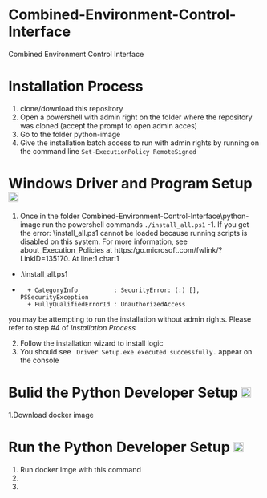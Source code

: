 # Combined-Environment-Control-Interface
Combined Environment Control Interface

# Installation Process
1. clone/download this repository
2. Open a powershell with admin right on the folder where the repository was cloned (accept the prompt to open admin acces)
3. Go to the folder python-image
4. Give the installation batch access to run with admin rights by running on the command line ```Set-ExecutionPolicy RemoteSigned```

# Windows Driver and Program Setup <img height=20 src="documentation/media/windows_logo.png"/>
1. Once in the folder Combined-Environment-Control-Interface\python-image run the powershell commands ``` ./install_all.ps1 ```
-1. If you get the error:
\install_all.ps1 cannot be loaded 
because running scripts is disabled on this system. For more information, see about_Execution_Policies at https:/go.microsoft.com/fwlink/?LinkID=135170.
At line:1 char:1
+ .\install_all.ps1
+ ~~~~~~~~~~~~~~~~~
    + CategoryInfo          : SecurityError: (:) [], PSSecurityException
    + FullyQualifiedErrorId : UnauthorizedAccess 

you may be attempting to run the installation without admin rights. Please refer to step #4 of _Installation Process_

2. Follow the installation wizard to install logic 
3. You should see ``` Driver Setup.exe executed successfully.``` appear on the console

# Bulid the Python Developer Setup <img height=20 src="documentation/media/docker_logo.png"/>
1.Download docker image

# Run the Python Developer Setup <img height=20 src="documentation/media/python_logo.png"/>
1. Run docker Imge with this command
2.
3.
